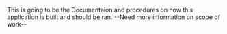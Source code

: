 This is going to be the Documentaion and procedures on how this application is built and should be ran. 
--Need more information on scope of work--